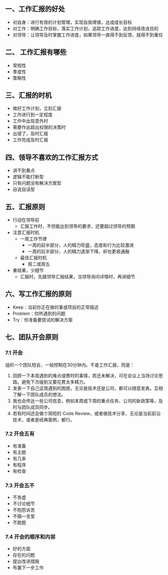 ## 一、工作汇报的好处

- 对自身：进行有效的计划管理，实现自我增值，达成成长目标
- 对工作：明确工作目标，落实工作计划，追踪工作进度，达到持续改进目的
- 对领导：让领导及时掌握工作进度，如果领导一直得不到反馈，就得不到重任

## 二、 工作汇报有哪些

- 常规性
- 季度性
- 策略性

## 三、汇报的时机

- 做好工作计划，立刻汇报
- 工作进行到一定程度
- 工作中出现意外时
- 需要作出超出权限的决策时
- 出错了，及时汇报
- 工作完成及时汇报

## 四、领导不喜欢的工作汇报方式

- 讲不到重点
- 逻辑不能打断型
- 只有问题没有解决方案型
- 自说自话型

## 五、汇报原则

- 行动在领导前
  - 汇报工作时，不但能达到领导的要求，还要超过领导的预期
- 注意汇报时机
  - 一周工作节律
    - 一周的前半部分，人的精力旺盛，态度和行为比较激进
    - 一周的后半部分，人的精力逐渐下降，却也更易通融
  - 最佳汇报时机
    - 周二或周五
- 重结果，少细节
  - 汇报时，先跟领导汇报结果，当领导询问详情时，再讲细节

## 六、写工作汇报的原则

- Keep：当前你正在做的事或项目的正常描述
- Problem：你所遇到的问题
- Try：你准备要尝试的解决方案

## 七、团队开会原则

### 7.1 开会

组织一个团队短会，一般控制在30分钟内。不是工作汇报，而是：

1. 回顾一下本周遇到的难点或费时的事情，若还未解决，可在会议上当场讨论思路。避免下次碰到又要花费太多精力。
2. 发表一下自己这周遇到的困惑，无论是技术还是公司，都可以随意发表。互相了解一下团队成员的想法。
3. 我也会传达一些公司信息，例如本周或下周的重点任务、公司的新政策等，及时与团队成员同步。
4. 若有时间还会做个简短的 Code Review，或者做技术分享，无论是当前前沿技术，或者是经典案例，都行。

### 7.2 开会五有

- 有准备
- 有主题
- 有几率
- 有程序
- 有检查

### 7.3 开会五不

- 不务虚
- 不讨论细节
- 不抱怨诉苦
- 不搞一言堂
- 不跑题

### 7.4 开会的顺序和内容

- 好的方面
- 存在的问题
- 提出改进措施
- 布置下一步工作